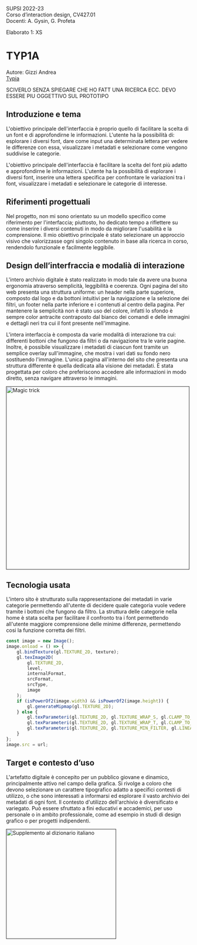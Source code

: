 SUPSI 2022-23  
Corso d’interaction design, CV427.01  
Docenti: A. Gysin, G. Profeta  

Elaborato 1: XS

# TYP1A
Autore: Gizzi Andrea  
[Typia](https://andrea-gizzi.github.io/TYP1A/)

SCIVERLO SENZA SPIEGARE CHE HO FATT UNA RICERCA ECC. DEVO ESSERE PIU OGGETTIVO SUL PROTOTIPO
## Introduzione e tema
L'obiettivo principale dell'interfaccia è proprio quello di facilitare la scelta di un font e di approfondirne le informazioni. 
L'utente ha la possibilità di: esplorare i diversi font, dare come input una determinata lettera per vedere le differenze con essa, visualizzare i metadati e selezionare come vengono suddivise le categorie.

L'obiettivo principale dell'interfaccia è facilitare la scelta del font più adatto e approfondirne le informazioni. L'utente ha la possibilità di esplorare i diversi font, inserire una lettera specifica per confrontare le variazioni tra i font, visualizzare i metadati e selezionare le categorie di interesse.


## Riferimenti progettuali
Nel progetto, non mi sono orientato su un modello specifico come riferimento per l'interfaccia; piuttosto, ho dedicato tempo a riflettere su come inserire i diversi contenuti in modo da migliorare l'usabilità e la comprensione. Il mio obiettivo principale è stato selezionare un approccio visivo che valorizzasse ogni singolo contenuto in base alla ricerca in corso, rendendolo funzionale e facilmente leggibile.


## Design dell’interfraccia e modalià di interazione
L'intero archivio digitale è stato realizzato in modo tale da avere una buona ergonomia atraverso semplicità, leggibilità e coerenza. Ogni pagina del sito web presenta una struttura uniforme: un header nella parte superiore, composto dal logo e da bottoni intuitivi per la navigazione e la selezione dei filtri, un footer nella parte inferiore e i contenuti al centro della pagina. Per mantenere la semplicità non è stato uso del colore, infatti lo sfondo è sempre color antracite contraposto dal bianco dei comandi e delle immagini e dettagli neri tra cui il font presente nell'immagine.

L'intera interfaccia è composta da varie modalità di interazione tra cui: differenti bottoni che fungono da filtri o da navigazione tra le varie pagine. Inoltre, è possibile visualizzare i metadati di ciascun font tramite un semplice overlay sull'immagine, che mostra i vari dati su fondo nero sostituendo l'immagine. L'unica pagina all'interno del sito che presenta una struttura differente è quella dedicata alla visione dei metadati. È stata progettata per coloro che preferiscono accedere alle informazioni in modo diretto, senza navigare attraverso le immagini.

[<img src="doc/cards.gif" width="500" alt="Magic trick">]()


## Tecnologia usata
L'intero sito è strutturato sulla rappresentazione dei metadati in varie categorie permettendo all'utente di decidere quale categoria vuole vedere tramite i bottoni che fungono da filtro. La struttura delle categorie nella home è stata scelta per facilitare il confronto tra i font permettendo all'utente maggiore comprensione delle minime differenze, permettendo cosi la funzione corretta dei filtri.


```JavaScript
const image = new Image();
image.onload = () => {
	gl.bindTexture(gl.TEXTURE_2D, texture);
	gl.texImage2D(
		gl.TEXTURE_2D,
		level,
		internalFormat,
		srcFormat,
		srcType,
		image
	);
	if (isPowerOf2(image.width) && isPowerOf2(image.height)) {
		gl.generateMipmap(gl.TEXTURE_2D);
	} else {
		gl.texParameteri(gl.TEXTURE_2D, gl.TEXTURE_WRAP_S, gl.CLAMP_TO_EDGE);
		gl.texParameteri(gl.TEXTURE_2D, gl.TEXTURE_WRAP_T, gl.CLAMP_TO_EDGE);
		gl.texParameteri(gl.TEXTURE_2D, gl.TEXTURE_MIN_FILTER, gl.LINEAR);
	}
};
image.src = url;
```

## Target e contesto d’uso
L'artefatto digitale è concepito per un pubblico giovane e dinamico, principalmente attivo nel campo della grafica. Si rivolge a coloro che devono selezionare un carattere tipografico adatto a specifici contesti di utilizzo, o che sono interessati a informarsi ed esplorare il vasto archivio dei metadati di ogni font. Il contesto d'utilizzo dell'archivio è diversificato e variegato. Può essere sfruttato a fini educativi e accademici, per uso personale o in ambito professionale, come ad esempio in studi di design grafico o per progetti indipendenti.

[<img src="doc/munari.jpg" width="300" alt="Supplemento al dizionario italiano">]()
